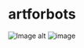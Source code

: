 # artforbots
![Image alt](https://github.com/{Deku0022}/raw/{branch}/{path}/image.png)
![image](https://user-images.githubusercontent.com/75597416/230162548-94f96561-ac0b-4230-ab20-383dedc5d227.png)

